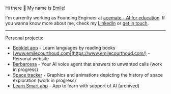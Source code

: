 Hi there 👋 My name is [Emile](https://www.linkedin.com/in/emile-courthoud/)!

I'm currenlty working as Founding Engineer at [acemate - AI for education](https://acemate.ai/). If you wanna know more about me, check my [LinkedIn](https://www.linkedin.com/in/emile-courthoud/) or [get in touch](https://www.emilecourthoud.com/connect).

---

Personal projects:
- [Booklet app](https://www.booklet-app.com/) - Learn languages by reading books
- [www.emilecourthoud.com](https://www.emilecourthoud.com/) - Personal website
- [Barbarossa](https://barbarossa-app.vercel.app/) - Your AI voice agent that answers to unwanted calls (work in progress)
- [Space tracker](https://www.emilecourthoud.com/space-tracker) - Graphics and animations depicting the history of space exploration (work in progress)
- [Learn Smart app](https://www.emilecourthoud.com/blogs/impact-of-ai-on-education-and-learn-smart) - App to learn with support of AI (archived)


